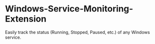 # Windows-Service-Monitoring-Extension
Easily track the status (Running, Stopped, Paused, etc.) of any Windows service.

